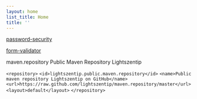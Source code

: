 ```yaml
---
layout: home
list_title: Home
title: ''
---
```


[password-security](http://lightszentip.github.io/password-security/)

[form-validator](https://github.com/lightszentip/form-validator)

maven.repository
Public Maven Repository Lightszentip

`<repository>`
    `<id>lightszentip.public.maven.repository</id>`
    `<name>Public maven repository Lightszentip on GitHub</name>`
    `<url>https://raw.github.com/lightszentip/maven.repository/master</url>`
    `<layout>default</layout>`
`</repository>`
